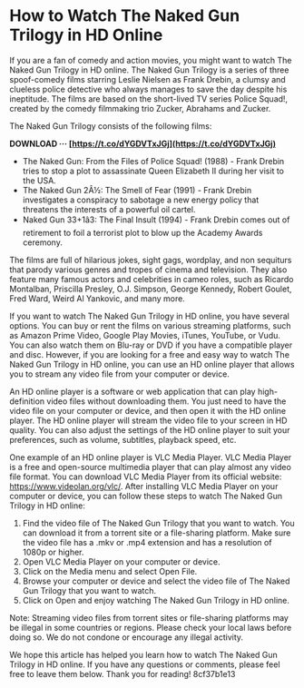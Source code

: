 # How to Watch The Naked Gun Trilogy in HD Online
 
If you are a fan of comedy and action movies, you might want to watch The Naked Gun Trilogy in HD online. The Naked Gun Trilogy is a series of three spoof-comedy films starring Leslie Nielsen as Frank Drebin, a clumsy and clueless police detective who always manages to save the day despite his ineptitude. The films are based on the short-lived TV series Police Squad!, created by the comedy filmmaking trio Zucker, Abrahams and Zucker.
 
The Naked Gun Trilogy consists of the following films:
 
**DOWNLOAD ··· [https://t.co/dYGDVTxJGj](https://t.co/dYGDVTxJGj)**


 
- The Naked Gun: From the Files of Police Squad! (1988) - Frank Drebin tries to stop a plot to assassinate Queen Elizabeth II during her visit to the USA.
- The Naked Gun 2Â½: The Smell of Fear (1991) - Frank Drebin investigates a conspiracy to sabotage a new energy policy that threatens the interests of a powerful oil cartel.
- Naked Gun 33+1â3: The Final Insult (1994) - Frank Drebin comes out of retirement to foil a terrorist plot to blow up the Academy Awards ceremony.

The films are full of hilarious jokes, sight gags, wordplay, and non sequiturs that parody various genres and tropes of cinema and television. They also feature many famous actors and celebrities in cameo roles, such as Ricardo Montalban, Priscilla Presley, O.J. Simpson, George Kennedy, Robert Goulet, Fred Ward, Weird Al Yankovic, and many more.
 
If you want to watch The Naked Gun Trilogy in HD online, you have several options. You can buy or rent the films on various streaming platforms, such as Amazon Prime Video, Google Play Movies, iTunes, YouTube, or Vudu. You can also watch them on Blu-ray or DVD if you have a compatible player and disc. However, if you are looking for a free and easy way to watch The Naked Gun Trilogy in HD online, you can use an HD online player that allows you to stream any video file from your computer or device.
 
An HD online player is a software or web application that can play high-definition video files without downloading them. You just need to have the video file on your computer or device, and then open it with the HD online player. The HD online player will stream the video file to your screen in HD quality. You can also adjust the settings of the HD online player to suit your preferences, such as volume, subtitles, playback speed, etc.
 
One example of an HD online player is VLC Media Player. VLC Media Player is a free and open-source multimedia player that can play almost any video file format. You can download VLC Media Player from its official website: https://www.videolan.org/vlc/. After installing VLC Media Player on your computer or device, you can follow these steps to watch The Naked Gun Trilogy in HD online:

1. Find the video file of The Naked Gun Trilogy that you want to watch. You can download it from a torrent site or a file-sharing platform. Make sure the video file has a .mkv or .mp4 extension and has a resolution of 1080p or higher.
2. Open VLC Media Player on your computer or device.
3. Click on the Media menu and select Open File.
4. Browse your computer or device and select the video file of The Naked Gun Trilogy that you want to watch.
5. Click on Open and enjoy watching The Naked Gun Trilogy in HD online.

Note: Streaming video files from torrent sites or file-sharing platforms may be illegal in some countries or regions. Please check your local laws before doing so. We do not condone or encourage any illegal activity.
 
We hope this article has helped you learn how to watch The Naked Gun Trilogy in HD online. If you have any questions or comments, please feel free to leave them below. Thank you for reading!
 8cf37b1e13
 
